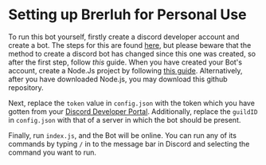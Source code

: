 # Setting up Brerluh for Personal Use
To run this bot yourself, firstly create a discord developer account and create a bot. The steps for this are found [here](https://discord.com/developers/docs/quick-start/getting-started), but please beware that the method to create a discord bot has changed since this one was created, so after the first step, follow *this* guide.
When you have created your Bot's account, create a Node.Js project by following [this guide](https://discordjs.guide/preparations/#installing-node-js).
Alternatively, after you have downloaded Node.js, you may download this github repository.

Next, replace the `token` value in `config.json` with the token which you have gotten from your [Discord Developer Portal](https://discord.com/developers/applications). Additionally, replace the `guildID` in `config.json` with that of a server in which the bot should be present.

Finally, run `index.js`, and the Bot will be online. You can run any of its commands by typing `/` in to the message bar in Discord and selecting the command you want to run.
